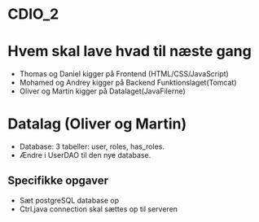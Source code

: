# CDIO_2

# Hvem skal lave hvad til næste gang
* Thomas og Daniel kigger på Frontend (HTML/CSS/JavaScript)
* Mohamed og Andrey kigger på Backend Funktionslaget(Tomcat)
* Oliver og Martin kigger på Datalaget(JavaFilerne)




# Datalag (Oliver og Martin)
* Database: 3 tabeller: user, roles, has_roles.
* Ændre i UserDAO til den nye database.
## Specifikke opgaver
+ Sæt postgreSQL database op
+ Ctrl.java connection skal sættes op til serveren
